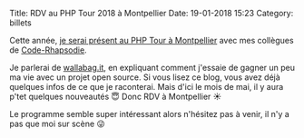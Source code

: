 Title: RDV au PHP Tour 2018 à Montpellier
Date: 19-01-2018 15:23
Category: billets

Cette année, [je serai présent au PHP Tour à Montpellier](https://event.afup.org/phptourmontpellier2018/programme/) avec mes collègues de [Code-Rhapsodie](https://www.code-rhapsodie.fr/).

Je parlerai de [wallabag.it](https://wallabag.it/fr), en expliquant comment j'essaie de gagner un peu ma vie avec un projet open source. Si vous lisez ce blog, vous avez déjà quelques infos de ce que je raconterai. Mais d'ici le mois de mai, il y aura p'tet quelques nouveautés 😇 Donc RDV à Montpellier ☀️

Le programme semble super intéressant alors n'hésitez pas à venir, il n'y a pas que moi sur scène 😜
